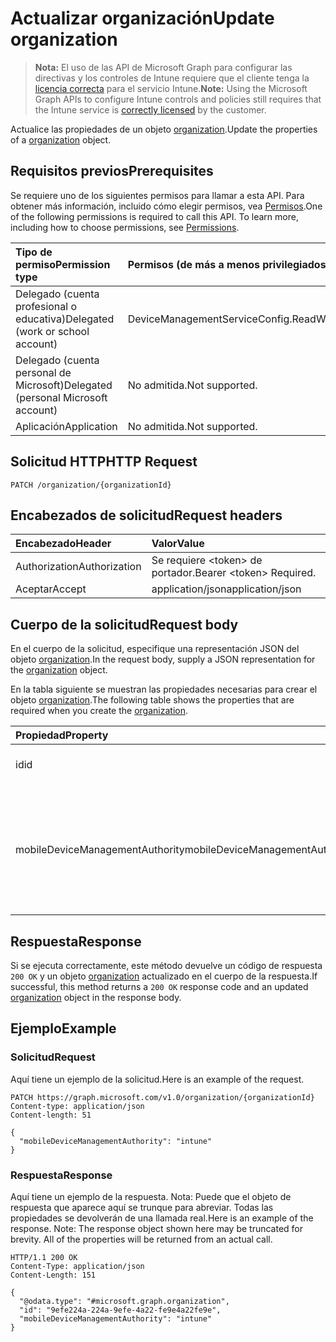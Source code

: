 # <a name="update-organization"></a><span data-ttu-id="fa647-101">Actualizar organización</span><span class="sxs-lookup"><span data-stu-id="fa647-101">Update organization</span></span>

> <span data-ttu-id="fa647-102">**Nota:** El uso de las API de Microsoft Graph para configurar las directivas y los controles de Intune requiere que el cliente tenga la [licencia correcta](https://go.microsoft.com/fwlink/?linkid=839381) para el servicio Intune.</span><span class="sxs-lookup"><span data-stu-id="fa647-102">**Note:** Using the Microsoft Graph APIs to configure Intune controls and policies still requires that the Intune service is [correctly licensed](https://go.microsoft.com/fwlink/?linkid=839381) by the customer.</span></span>

<span data-ttu-id="fa647-103">Actualice las propiedades de un objeto [organization](../resources/intune_onboarding_organization.md).</span><span class="sxs-lookup"><span data-stu-id="fa647-103">Update the properties of a [organization](../resources/intune_onboarding_organization.md) object.</span></span>
## <a name="prerequisites"></a><span data-ttu-id="fa647-104">Requisitos previos</span><span class="sxs-lookup"><span data-stu-id="fa647-104">Prerequisites</span></span>
<span data-ttu-id="fa647-p101">Se requiere uno de los siguientes permisos para llamar a esta API. Para obtener más información, incluido cómo elegir permisos, vea [Permisos](../../../concepts/permissions_reference.md).</span><span class="sxs-lookup"><span data-stu-id="fa647-p101">One of the following permissions is required to call this API. To learn more, including how to choose permissions, see [Permissions](../../../concepts/permissions_reference.md).</span></span>

|<span data-ttu-id="fa647-107">Tipo de permiso</span><span class="sxs-lookup"><span data-stu-id="fa647-107">Permission type</span></span>|<span data-ttu-id="fa647-108">Permisos (de más a menos privilegiados)</span><span class="sxs-lookup"><span data-stu-id="fa647-108">Permissions (from most to least privileged)</span></span>|
|:---|:---|
|<span data-ttu-id="fa647-109">Delegado (cuenta profesional o educativa)</span><span class="sxs-lookup"><span data-stu-id="fa647-109">Delegated (work or school account)</span></span>|<span data-ttu-id="fa647-110">DeviceManagementServiceConfig.ReadWrite.All</span><span class="sxs-lookup"><span data-stu-id="fa647-110">DeviceManagementServiceConfig.ReadWrite.All</span></span>|
|<span data-ttu-id="fa647-111">Delegado (cuenta personal de Microsoft)</span><span class="sxs-lookup"><span data-stu-id="fa647-111">Delegated (personal Microsoft account)</span></span>|<span data-ttu-id="fa647-112">No admitida.</span><span class="sxs-lookup"><span data-stu-id="fa647-112">Not supported.</span></span>|
|<span data-ttu-id="fa647-113">Aplicación</span><span class="sxs-lookup"><span data-stu-id="fa647-113">Application</span></span>|<span data-ttu-id="fa647-114">No admitida.</span><span class="sxs-lookup"><span data-stu-id="fa647-114">Not supported.</span></span>|

## <a name="http-request"></a><span data-ttu-id="fa647-115">Solicitud HTTP</span><span class="sxs-lookup"><span data-stu-id="fa647-115">HTTP Request</span></span>
<!-- {
  "blockType": "ignored"
}
-->
``` http
PATCH /organization/{organizationId}
```

## <a name="request-headers"></a><span data-ttu-id="fa647-116">Encabezados de solicitud</span><span class="sxs-lookup"><span data-stu-id="fa647-116">Request headers</span></span>
|<span data-ttu-id="fa647-117">Encabezado</span><span class="sxs-lookup"><span data-stu-id="fa647-117">Header</span></span>|<span data-ttu-id="fa647-118">Valor</span><span class="sxs-lookup"><span data-stu-id="fa647-118">Value</span></span>|
|:---|:---|
|<span data-ttu-id="fa647-119">Authorization</span><span class="sxs-lookup"><span data-stu-id="fa647-119">Authorization</span></span>|<span data-ttu-id="fa647-120">Se requiere &lt;token&gt; de portador.</span><span class="sxs-lookup"><span data-stu-id="fa647-120">Bearer &lt;token&gt; Required.</span></span>|
|<span data-ttu-id="fa647-121">Aceptar</span><span class="sxs-lookup"><span data-stu-id="fa647-121">Accept</span></span>|<span data-ttu-id="fa647-122">application/json</span><span class="sxs-lookup"><span data-stu-id="fa647-122">application/json</span></span>|

## <a name="request-body"></a><span data-ttu-id="fa647-123">Cuerpo de la solicitud</span><span class="sxs-lookup"><span data-stu-id="fa647-123">Request body</span></span>
<span data-ttu-id="fa647-124">En el cuerpo de la solicitud, especifique una representación JSON del objeto [organization](../resources/intune_onboarding_organization.md).</span><span class="sxs-lookup"><span data-stu-id="fa647-124">In the request body, supply a JSON representation for the [organization](../resources/intune_onboarding_organization.md) object.</span></span>

<span data-ttu-id="fa647-125">En la tabla siguiente se muestran las propiedades necesarias para crear el objeto [organization](../resources/intune_onboarding_organization.md).</span><span class="sxs-lookup"><span data-stu-id="fa647-125">The following table shows the properties that are required when you create the [organization](../resources/intune_onboarding_organization.md).</span></span>

|<span data-ttu-id="fa647-126">Propiedad</span><span class="sxs-lookup"><span data-stu-id="fa647-126">Property</span></span>|<span data-ttu-id="fa647-127">Tipo</span><span class="sxs-lookup"><span data-stu-id="fa647-127">Type</span></span>|<span data-ttu-id="fa647-128">Descripción</span><span class="sxs-lookup"><span data-stu-id="fa647-128">Description</span></span>|
|:---|:---|:---|
|<span data-ttu-id="fa647-129">id</span><span class="sxs-lookup"><span data-stu-id="fa647-129">id</span></span>|<span data-ttu-id="fa647-130">Cadena</span><span class="sxs-lookup"><span data-stu-id="fa647-130">String</span></span>|<span data-ttu-id="fa647-131">El GUID para el objeto.</span><span class="sxs-lookup"><span data-stu-id="fa647-131">The GUID for the object.</span></span>|
|<span data-ttu-id="fa647-132">mobileDeviceManagementAuthority</span><span class="sxs-lookup"><span data-stu-id="fa647-132">mobileDeviceManagementAuthority</span></span>|[<span data-ttu-id="fa647-133">mdmAuthority</span><span class="sxs-lookup"><span data-stu-id="fa647-133">mdmAuthority</span></span>](../resources/intune_onboarding_mdmauthority.md)|<span data-ttu-id="fa647-p102">Autoridad de administración de dispositivos móviles. Los valores posibles son: `unknown`, `intune`, `sccm`, `office365`.</span><span class="sxs-lookup"><span data-stu-id="fa647-p102">Mobile device management authority. The possible values are: `unknown`, `intune`, `sccm`, `office365`.</span></span>|



## <a name="response"></a><span data-ttu-id="fa647-136">Respuesta</span><span class="sxs-lookup"><span data-stu-id="fa647-136">Response</span></span>
<span data-ttu-id="fa647-137">Si se ejecuta correctamente, este método devuelve un código de respuesta `200 OK` y un objeto [organization](../resources/intune_onboarding_organization.md) actualizado en el cuerpo de la respuesta.</span><span class="sxs-lookup"><span data-stu-id="fa647-137">If successful, this method returns a `200 OK` response code and an updated [organization](../resources/intune_onboarding_organization.md) object in the response body.</span></span>

## <a name="example"></a><span data-ttu-id="fa647-138">Ejemplo</span><span class="sxs-lookup"><span data-stu-id="fa647-138">Example</span></span>
### <a name="request"></a><span data-ttu-id="fa647-139">Solicitud</span><span class="sxs-lookup"><span data-stu-id="fa647-139">Request</span></span>
<span data-ttu-id="fa647-140">Aquí tiene un ejemplo de la solicitud.</span><span class="sxs-lookup"><span data-stu-id="fa647-140">Here is an example of the request.</span></span>
``` http
PATCH https://graph.microsoft.com/v1.0/organization/{organizationId}
Content-type: application/json
Content-length: 51

{
  "mobileDeviceManagementAuthority": "intune"
}
```

### <a name="response"></a><span data-ttu-id="fa647-141">Respuesta</span><span class="sxs-lookup"><span data-stu-id="fa647-141">Response</span></span>
<span data-ttu-id="fa647-p103">Aquí tiene un ejemplo de la respuesta. Nota: Puede que el objeto de respuesta que aparece aquí se trunque para abreviar. Todas las propiedades se devolverán de una llamada real.</span><span class="sxs-lookup"><span data-stu-id="fa647-p103">Here is an example of the response. Note: The response object shown here may be truncated for brevity. All of the properties will be returned from an actual call.</span></span>
``` http
HTTP/1.1 200 OK
Content-Type: application/json
Content-Length: 151

{
  "@odata.type": "#microsoft.graph.organization",
  "id": "9efe224a-224a-9efe-4a22-fe9e4a22fe9e",
  "mobileDeviceManagementAuthority": "intune"
}
```








